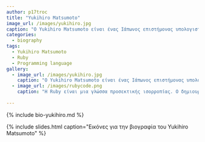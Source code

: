 ```yaml
---
author: p17troc
title: "Yukihiro Matsumoto"
image_url: /images/yukihiro.jpg
caption: "Ο Yukihiro Matsumoto είναι ένας Ιάπωνος επιστήμονας υπολογιστών και προγραμματιστής λογισμικού, γνωστός ως ο επικεφαλής σχεδιαστής της γλώσσας προγραμματισμού Ruby."
categories:
  - biography
tags:
  - Yukihiro Matsumoto
  - Ruby
  - Programming language
gallery:
  - image_url: /images/yukihiro.jpg
    caption: "Ο Yukihiro Matsumoto είναι ένας Ιάπωνος επιστήμονας υπολογιστών και προγραμματιστής λογισμικού, γνωστός ως ο επικεφαλής σχεδιαστής της γλώσσας προγραμματισμού Ruby"
  - image_url: /images/rubycode.png
    caption: "Η Ruby είναι μια γλώσσα προσεκτικής ισορροπίας. Ο δημιουργός της, Yukihiro Matsumoto, συνδύασε τμήματα των αγαπημένων του γλωσσών (Perl, Smalltalk, Eiffel, Ada και Lisp) για να σχηματίσει μια νέα γλώσσα που εξισορρόπησε τον λειτουργικό προγραμματισμό με τον επιτακτικό προγραμματισμό."
   
---
```


{% include bio-yukihiro.md %}

{% include slides.html caption="Εικόνες για την βιογραφία του Yukihiro Matsumoto" %}
